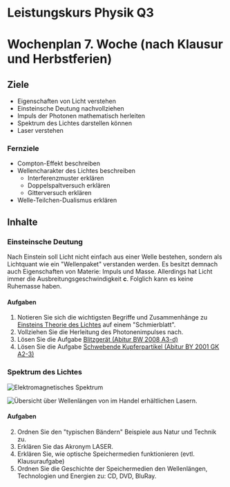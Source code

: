 Leistungskurs Physik Q3
=====================

# Wochenplan 7. Woche (nach Klausur und Herbstferien)

## Ziele

* Eigenschaften von Licht verstehen
* Einsteinsche Deutung nachvollziehen
* Impuls der Photonen mathematisch herleiten
* Spektrum des Lichtes darstellen können
* Laser verstehen

### Fernziele

* Compton-Effekt beschreiben
* Wellencharakter des Lichtes beschreiben
  * Interferenzmuster erklären
  * Doppelspaltversuch erklären
  * Gitterversuch erklären
* Welle-Teilchen-Dualismus erklären

## Inhalte


### Einsteinsche Deutung

Nach Einstein soll Licht nicht einfach aus einer Welle bestehen, sondern als Lichtquant wie ein "Wellenpaket" verstanden werden. Es besitzt demnach auch Eigenschaften von Materie: Impuls und Masse. Allerdings hat Licht immer die Ausbreitungsgeschwindigkeit **c**. Folglich kann es keine Ruhemasse haben.

#### Aufgaben 

1. Notieren Sie sich die wichtigsten Begriffe und Zusammenhänge zu [Einsteins Theorie des Lichtes](https://www.leifiphysik.de/quantenphysik/quantenobjekt-photon/grundwissen/einsteins-theorie-des-lichts) auf einem "Schmierblatt".
2. Vollziehen Sie die Herleitung des Photonenimpulses nach.
3. Lösen Sie die Aufgabe [Blitzgerät (Abitur BW 2008 A3-d)](https://www.leifiphysik.de/quantenphysik/quantenobjekt-photon/aufgabe/blitzgeraet-abitur-bw-2008-a3-d)
4. Lösen Sie die Aufgabe [Schwebende Kupferpartikel (Abitur BY 2001 GK A2-3)](https://www.leifiphysik.de/quantenphysik/quantenobjekt-photon/aufgabe/schwebende-kupferpartikel-abitur-2001-gk-a2-3)

### Spektrum des Lichtes

![Elektromagnetisches Spektrum](https://upload.wikimedia.org/wikipedia/commons/6/62/Electromagnetic_spectrum_-de_c.svg)

![Übersicht über Wellenlängen von im Handel erhältlichen Lasern.](https://upload.wikimedia.org/wikipedia/commons/f/f0/Commercial_laser_lines.de.svg)

#### Aufgaben 

2. Ordnen Sie den "typischen Bändern" Beispiele aus Natur und Technik zu.
5. Erklären Sie das Akronym LASER.
6. Erklären Sie, wie optische Speichermedien funktionieren (evtl. Klausuraufgabe)
6. Ordnen Sie die Geschichte der Speichermedien den Wellenlängen, Technologien und Energien zu: CD, DVD, BluRay.

